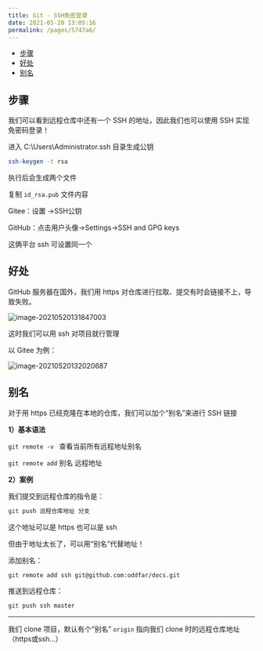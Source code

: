 ```yaml
---
title: Git - SSH免密登录
date: 2021-05-20 13:05:16
permalink: /pages/5747a6/
---
```


<!-- START doctoc generated TOC please keep comment here to allow auto update -->
<!-- DON'T EDIT THIS SECTION, INSTEAD RE-RUN doctoc TO UPDATE -->


- [步骤](#%E6%AD%A5%E9%AA%A4)
- [好处](#%E5%A5%BD%E5%A4%84)
- [别名](#%E5%88%AB%E5%90%8D)

<!-- END doctoc generated TOC please keep comment here to allow auto update -->

## 步骤

我们可以看到远程仓库中还有一个 SSH 的地址，因此我们也可以使用 SSH 实现免密码登录！

进入 C:\Users\Administrator\.ssh 目录生成公钥

```sh
ssh-keygen -t rsa
```

执行后会生成两个文件

复制 `id_rsa.pub` 文件内容

Gitee：设置 ->SSH公钥

GitHub：点击用户头像→Settings→SSH and GPG keys

这俩平台 ssh 可设置同一个

## 好处

GitHub 服务器在国外，我们用 https 对仓库进行拉取、提交有时会链接不上，导致失败。

![image-20210520131847003](https://testingcf.jsdelivr.net/gh/oddfar/static/img/20210520131856.png)

这时我们可以用 ssh 对项目就行管理

以 Gitee 为例：

![image-20210520132020687](https://testingcf.jsdelivr.net/gh/oddfar/static/img/20210520132022.png)

## 别名

对于用 https 已经克隆在本地的仓库，我们可以加个“别名”来进行 SSH 链接

**1）基本语法**

`git remote -v ` 查看当前所有远程地址别名

`git remote add` 别名 远程地址

**2）案例**

我们提交到远程仓库的指令是：

```sh
git push 远程仓库地址 分支
```

这个地址可以是 https 也可以是 ssh

但由于地址太长了，可以用“别名”代替地址！

添加别名：

```sh
git remote add ssh git@github.com:oddfar/docs.git
```

推送到远程仓库：

```sh
git push ssh master
```



----

我们 clone 项目，默认有个“别名” `origin` 指向我们 clone 时的远程仓库地址（https或ssh...）

